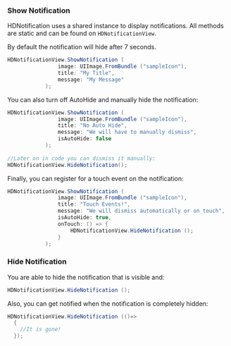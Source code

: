 
### Show Notification
HDNotification uses a shared instance to display notifications. All methods are static and can be found on `HDNotificationView`.

By default the notification will hide after 7 seconds.
```csharp
HDNotificationView.ShowNotification (
				image: UIImage.FromBundle ("sampleIcon"),
				title: "My Title",
				message: "My Message"
			);
```

You can also turn off AutoHide and manually hide the notification:
```csharp
HDNotificationView.ShowNotification (
				image: UIImage.FromBundle ("sampleIcon"),
				title: "No Auto Hide",
				message: "We will have to manually dismiss",
				isAutoHide: false
			);
			
//Later on in code you can dismiss it manually:
HDNotificationView.HideNotification();
```

Finally, you can register for a touch event on the notification:
```csharp
HDNotificationView.ShowNotification (
				image: UIImage.FromBundle ("sampleIcon"),
				title: "Touch Events!",
				message: "We will dismiss automatically or on touch",
				isAutoHide: true,
				onTouch: () => {
					HDNotificationView.HideNotification ();
				}
			);
```

### Hide Notification
You are able to hide the notification that is visible and:
```csharp
HDNotificationView.HideNotification ();
```

Also, you can get notified when the notification is completely hidden:
```csharp
HDNotificationView.HideNotification (()=>
  {
    //It is gone!
  });
```



